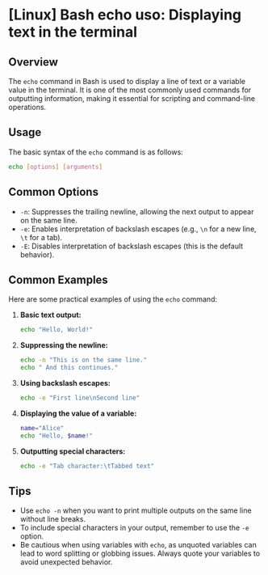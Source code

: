 # [Linux] Bash echo uso: Displaying text in the terminal

## Overview
The `echo` command in Bash is used to display a line of text or a variable value in the terminal. It is one of the most commonly used commands for outputting information, making it essential for scripting and command-line operations.

## Usage
The basic syntax of the `echo` command is as follows:

```bash
echo [options] [arguments]
```

## Common Options
- `-n`: Suppresses the trailing newline, allowing the next output to appear on the same line.
- `-e`: Enables interpretation of backslash escapes (e.g., `\n` for a new line, `\t` for a tab).
- `-E`: Disables interpretation of backslash escapes (this is the default behavior).

## Common Examples
Here are some practical examples of using the `echo` command:

1. **Basic text output:**
   ```bash
   echo "Hello, World!"
   ```

2. **Suppressing the newline:**
   ```bash
   echo -n "This is on the same line."
   echo " And this continues."
   ```

3. **Using backslash escapes:**
   ```bash
   echo -e "First line\nSecond line"
   ```

4. **Displaying the value of a variable:**
   ```bash
   name="Alice"
   echo "Hello, $name!"
   ```

5. **Outputting special characters:**
   ```bash
   echo -e "Tab character:\tTabbed text"
   ```

## Tips
- Use `echo -n` when you want to print multiple outputs on the same line without line breaks.
- To include special characters in your output, remember to use the `-e` option.
- Be cautious when using variables with `echo`, as unquoted variables can lead to word splitting or globbing issues. Always quote your variables to avoid unexpected behavior.